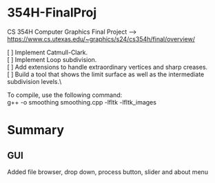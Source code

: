 # 354H-FinalProj
CS 354H Computer Graphics Final Project --> https://www.cs.utexas.edu/~graphics/s24/cs354h/final/overview/

[ ] Implement Catmull-Clark.\
[ ] Implement Loop subdivision.\
[ ] Add extensions to handle extraordinary vertices and sharp creases.\
[ ] Build a tool that shows the limit surface as well as the intermediate subdivision levels.\

To compile, use the following command:\
g++ -o smoothing smoothing.cpp -lfltk -lfltk_images

# Summary
## GUI
Added file browser, drop down, process button, slider and about menu